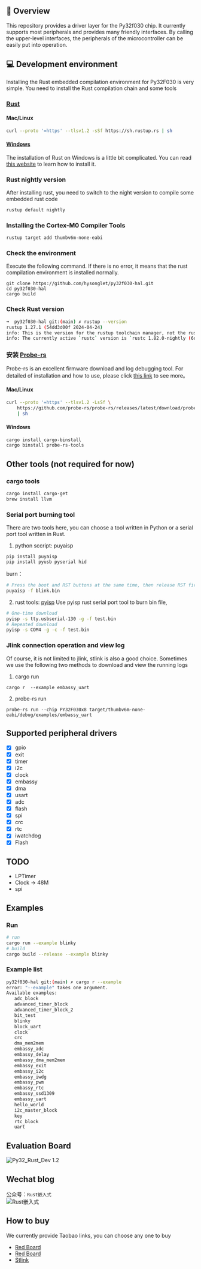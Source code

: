 
## 💁 Overview
This repository provides a driver layer for the Py32f030 chip. It currently supports most peripherals and provides many friendly interfaces. By calling the upper-level interfaces, the peripherals of the microcontroller can be easily put into operation.

## 💻 Development environment
Installing the Rust embedded compilation environment for Py32F030 is very simple. You need to install the Rust compilation chain and some tools
### [Rust](https://www.rust-lang.org/tools/install)
#### Mac/Linux
```bash
curl --proto '=https' --tlsv1.2 -sSf https://sh.rustup.rs | sh
```
#### [Windows](https://static.rust-lang.org/rustup/dist/i686-pc-windows-gnu/rustup-init.exe)
The installation of Rust on Windows is a little bit complicated. You can read [this website](https://forge.rust-lang.org/infra/other-installation-methods.html) to learn how to install it.

### Rust nightly version
After installing rust, you need to switch to the night version to compile some embedded rust code
```bash
rustup default nightly
```
### Installing the Cortex-M0 Compiler Tools
```bash
rustup target add thumbv6m-none-eabi
```

### Check the environment
Execute the following command. If there is no error, it means that the rust compilation environment is installed normally.
```
git clone https://github.com/hysonglet/py32f030-hal.git
cd py32f030-hal
cargo build
```

### Check Rust version
```bash
➜  py32f030-hal git:(main) ✗ rustup --version
rustup 1.27.1 (54dd3d00f 2024-04-24)
info: This is the version for the rustup toolchain manager, not the rustc compiler.
info: The currently active `rustc` version is `rustc 1.82.0-nightly (6de928dce 2024-08-18)`
```

### 安装 [Probe-rs](https://probe.rs/docs/getting-started/installation/#homebrew)
Probe-rs is an excellent firmware download and log debugging tool. For detailed of installation and how to use, please click [this link](https://probe.rs/docs/getting-started/installation/#using-install-scripts) to see more。
#### Mac/Linux
```bash
curl --proto '=https' --tlsv1.2 -LsSf \
    https://github.com/probe-rs/probe-rs/releases/latest/download/probe-rs-tools-installer.sh \
    | sh
```
#### Windows
```bash
cargo install cargo-binstall
cargo binstall probe-rs-tools
```

## Other tools (not required for now)
### cargo tools
```bash
cargo install cargo-get
brew install llvm
```

### Serial port burning tool
There are two tools here, you can choose a tool written in Python or a serial port tool written in Rust.
1. python sccript: puyaisp
```
pip install puyaisp
pip install pyusb pyserial hid
```
burn：
```bash
# Press the boot and RST buttons at the same time, then release RST first, then release Boot, and then execute the following command
puyaisp -f blink.bin
```
2. rust tools: [pyisp](https://github.com/hysonglet/pyisp.git)
Use pyisp rust serial port tool to burn bin file, 
``` bash
# One-time download
pyisp -s tty.usbserial-130 -g -f test.bin
# Repeated download
pyisp -s COM4 -g -c -f test.bin
```


### Jlink connection operation and view log
Of course, it is not limited to jlink, stlink is also a good choice. Sometimes we use the following two methods to download and view the running logs
1. cargo run
```
cargo r  --example embassy_uart
```
2. probe-rs run
```
probe-rs run --chip PY32F030x8 target/thumbv6m-none-eabi/debug/examples/embassy_uart
```

## Supported peripheral drivers

- [x] gpio
- [x] exit
- [x] timer
- [x] i2c
- [x] clock
- [x] embassy
- [x] dma
- [x] usart
- [x] adc
- [x] flash
- [x] spi
- [x] crc
- [x] rtc
- [x] iwatchdog
- [x] Flash

## TODO
- LPTimer
- Clock -> 48M
- spi

## Examples

### Run
```bash
# run
cargo run --example blinky
# build
cargo build --release --example blinky
```

### Example list
```bash
py32f030-hal git:(main) ✗ cargo r --example
error: "--example" takes one argument.
Available examples:
   adc_block
   advanced_timer_block
   advanced_timer_block_2
   bit_test
   blinky
   block_uart
   clock
   crc
   dma_mem2mem
   embassy_adc
   embassy_delay
   embassy_dma_mem2mem
   embassy_exit
   embassy_i2c
   embassy_iwdg
   embassy_pwm
   embassy_rtc
   embassy_ssd1309
   embassy_uart
   hello_world
   i2c_master_block
   key
   rtc_block
   uart
```

## Evaluation Board
<img src="https://s.imgkb.xyz/i/abcdocker/2025/01/01/67752f84dc98a.png" alt="Py32_Rust_Dev 1.2" title="Py32_Rust_Dev 1.2" />

## Wechat blog
公众号：`Rust嵌入式`
<img src="https://s.imgkb.xyz/i/abcdocker/2024/07/20/669bac54b9156.jpg" alt="Rust嵌入式" style="display: block; margin: 0 auto;">

## How to buy
We currently provide Taobao links, you can choose any one to buy
- [Red Board](https://item.taobao.com/item.htm?abbucket=3&id=870372823551&ns=1&pisk=g_4ZEUV7dq2BYJFzdz02YPC73Jgt-qW57rMjiSVm1ADiCScmuJ2f6ANcB-zqKSE16m69gCUUUET1BGFDuqgcFT_5P5EtkqXSqW-3hdhSwfbjsmvnWjiOd69CP5FtHCJcNkbW38cpMIxmn-0nxjcoof0mmWfEGbLmoAmDKHcoKqD0nmYntblJsEDDopfE6bHDSFmDtDcmahcgnqfE-bHnnqmm6bN46UkZjsltBejv0vmZE5DezWUEsrKT_v7cuyP-2YYSLEY08fVISNCBSak3fo4s-PXHh2V8ARcEzZRqTuPnSfyAyF3gZWqmbrSXwxEUtuiUvC1tTPPzuboC8pcr4y4sWkWyPYqLiro36T--OoV75oy1pED_4W2EVy9BP24aQPmErgRXHX4VLrEwnnoi9Xk5T6kW_3HU4z6G5nKxY2GEF_5eDnniDXk5TCxvDDlsTY1__&priceTId=2147847117405862249073402ec550&spm=a21n57.1.hoverItem.2&utparam=%7B%22aplus_abtest%22%3A%22869e3ae3cd2e9d2f08a139771bd78df4%22%7D&xxc=taobaoSearch&skuId=5702998681883)
- [Red Board](https://item.taobao.com/item.htm?abbucket=3&id=873483284901&ns=1&pisk=gQSoE2iF-IGsgeEgVjt7WM_HxuaYe3tBP6np9HdUuIRj2eRLP6Yh9sTF23BRiB5OtpIRvMbjxO6C28tLF36WAHPT6lBhFTtQMED4mMxV3L9zv4oE43t2zxwYDlEOFtDJURB4XgCN0Cvo8D5ezER2CIJyTBoznEJ9LHoy80uqgIO2TH8eUKu2QLmEYDoznxJwdDleaek23LpeUH-FTtyDdIJEOWnk1g7P0S7J9OWpz8svEUANUQWReikJy46WiflGmOGksTuIYDSDEUSC7qQCPH7PesYOr5mkAT71Od5ra7vcqOjh7srxqHXV7MxV0SkvaN6cx3Izpu-Vq_jyo6kQHISHI9YOkJuMMwWfmEjuWv9f29SWWhrsaBQAIMvhAWZcsT5l7FSrZgWSuV5aQD94piuIRUJXnCCPHBlGLZOyb-2mWkLyhdAYn-0QcUJXn6w0nV39zK9-s&priceTId=2147847117405862249073402ec550&skuId=5873994718463&spm=a21n57.1.hoverItem.34&utparam=%7B%22aplus_abtest%22%3A%22ff785536f5ab6bb6f59d61effd2b2e31%22%7D&xxc=taobaoSearch)
- [Stlink](https://item.taobao.com/item.htm?abbucket=3&id=870372823551&ns=1&pisk=gV8teqfMiXFtjPk-QFo3o97RRAlHhDAZIdR7otXgcpppG94m_NmVkKBp3OjG5O4AkIp2nKdq_s6XhKBDjD0k_C7VlYjxr4Aw22ctpdC1G6GfG_zjtGw91NP1lYDokkVCbAbXIvN6j2ZCa911GO6j9w1Vw1_fc1OI9s10Coa6hXdCLsq_lsasR61P1R_blPOCd_10hs611y_CLs_fhK_j9MGCDA63G6UvVwfF2CyxYzzyJ1IOHrXLkg8TrMBWV9aj-j5GXlA1praXRHf84RW-JJ6HGQ-fvE338ZRH2KKXdjafHH1Je_viRPQXApLRVBk87OKBQEQG4qFA93dBBFJjHlpvdQ-P5FM4SO-XOE6H5j4AF3APJ68mLP6vAnTGbZysB6L9wEKA4B8kyHJQETC0fXhL0oS1TR1XiKTZgwId9TcsWorVc_5dEXnY0oS6s6Bo1XE40MPC.&priceTId=2147847117405862249073402ec550&skuId=5716683933293&spm=a21n57.1.hoverItem.2&utparam=%7B%22aplus_abtest%22%3A%22869e3ae3cd2e9d2f08a139771bd78df4%22%7D&xxc=taobaoSearch)